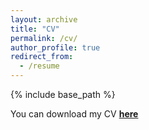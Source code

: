 ```yaml
---
layout: archive
title: "CV"
permalink: /cv/
author_profile: true
redirect_from:
  - /resume
---
```


{% include base_path %}

You can download my CV [**here**](../files/resume.pdf)
